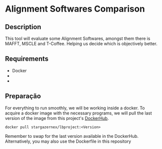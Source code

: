 # Alignment Softwares Comparison

## Description

This tool will evaluate some Alignment Softwares, amongst them there is MAFFT, MSCLE and T-Coffee. Helping us decide which is objectively better.


## Requirements
- Docker
- 
- 

## Preparação

For everything to run smoothly, we will be working inside a docker. To acquire a docker image with the necessary programs, we will pull the last version of the image from this project's [DockerHub](https://hub.docker.com/r/stargazernex/lbproject/tags).
```
docker pull stargazernex/lbproject:<Version>
```
Remember to swap <Version> for the last version available in the DockerHub. Alternatively, you may also use the Dockerfile in this repository
